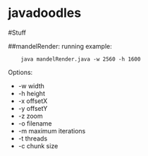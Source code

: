 # javadoodles

#Stuff

##mandelRender:
  running example:
```
    java mandelRender.java -w 2560 -h 1600
```
  Options:
  - -w width
  - -h height
  - -x offsetX
  - -y offsetY
  - -z zoom
  - -o filename
  - -m maximum iterations
  - -t threads
  - -c chunk size